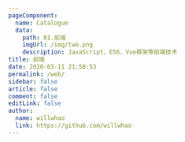 ```yaml
---
pageComponent:
  name: Catalogue
  data:
    path: 01.前端
    imgUrl: /img/two.png
    description: JavaScript、ES6、Vue框架等前端技术
title: 前端
date: 2020-03-11 21:50:53
permalink: /web/
sidebar: false
article: false
comment: false
editLink: false
author:
  name: willwhao
  link: https://github.com/willwhao
---
```

